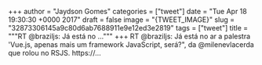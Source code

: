 
+++
author = "Jaydson Gomes"
categories = ["tweet"]
date = "Tue Apr 18 19:30:30 +0000 2017"
draft = false
image = "{TWEET_IMAGE}"
slug = "32873306145a9c80d6ab7688911e9e12ed3e2819"
tags = ["tweet"]
title = """RT @braziljs: Já está no ..."""
+++
RT @braziljs: Já está no ar a palestra 'Vue.js, apenas mais um framework JavaScript, será?", da @milenevlacerda que rolou no RSJS.
https://…
